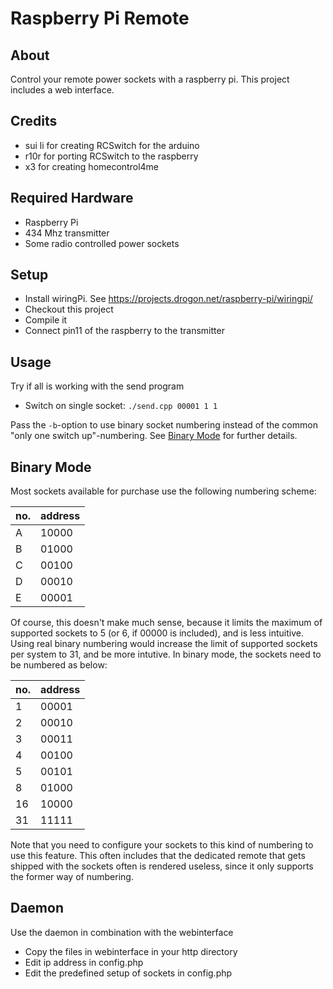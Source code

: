 # Raspberry Pi Remote

## About
Control your remote power sockets with a raspberry pi.
This project includes a web interface.

## Credits
* sui li for creating RCSwitch for the arduino
* r10r for porting RCSwitch to the raspberry
* x3 for creating homecontrol4me

## Required Hardware
* Raspberry Pi
* 434 Mhz transmitter
* Some radio controlled power sockets

## Setup
* Install wiringPi. See https://projects.drogon.net/raspberry-pi/wiringpi/
* Checkout this project
* Compile it
* Connect pin11 of the raspberry to the transmitter

## Usage
Try if all is working with the send program
*  Switch on single socket: `./send.cpp 00001 1 1`

Pass the `-b`-option to use binary socket numbering instead of the common "only one switch up"-numbering. See [Binary Mode](#binary-mode) for further details.

## Binary Mode
Most sockets available for purchase use the following numbering scheme:

no. | address
--- | -------
  A |   10000
  B |   01000
  C |   00100
  D |   00010
  E |   00001
  
Of course, this doesn't make much sense, because it limits the maximum of supported sockets to 5 (or 6, if 00000 is included), and is less intuitive. Using real binary numbering would increase the limit of supported sockets per system to 31, and be more intutive. In binary mode, the sockets need to be numbered as below:

no. | address
--- | -------
  1 |   00001
  2 |   00010
  3 |   00011
  4 |   00100
  5 |   00101
  8 |   01000
 16 |   10000
 31 |   11111
 
Note that you need to configure your sockets to this kind of numbering to use this feature. This often includes that the dedicated remote that gets shipped with the sockets often is rendered useless, since it only supports the former way of numbering.
  
## Daemon
Use the daemon in combination with the webinterface
* Copy the files in webinterface in your http directory
* Edit ip address in config.php
* Edit the predefined setup of sockets in config.php
